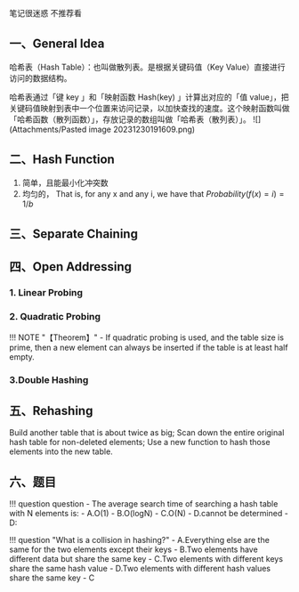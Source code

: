 笔记很迷惑 不推荐看
## 一、General Idea
哈希表（Hash Table）：也叫做散列表。是根据关键码值（Key Value）直接进行访问的数据结构。

哈希表通过「键 key 」和「映射函数 Hash(key) 」计算出对应的「值 value」，把关键码值映射到表中一个位置来访问记录，以加快查找的速度。这个映射函数叫做「哈希函数（散列函数）」，存放记录的数组叫做「哈希表（散列表）」。
![](Attachments/Pasted image 20231230191609.png)
## 二、Hash Function
1. 简单，且能最小化冲突数
2. 均匀的， That is, for any x and any i, we have that $Probability(f(x)=i)=1/b$
## 三、Separate Chaining
## 四、Open Addressing
### 1. Linear Probing
### 2. Quadratic Probing

!!! NOTE "【Theorem】"
    - If quadratic probing is used, and the table size is prime, then a new element can always be inserted if the table is at least half empty.
### 3.Double Hashing
## 五、Rehashing
Build another table that is about twice as big;
Scan down the entire original hash table for non-deleted elements;
Use a new function to hash those elements into the new table.

## 六、题目
!!! question question 
    - The average search time of searching a hash table with N elements is:
    - A.O(1)
    - B.O(logN)
    - C.O(N)
    - D.cannot be determined
    - D:

!!! question "What is a collision in hashing?"
    - A.Everything else are the same for the two elements except their keys
    - B.Two elements have different data but share the same key
    - C.Two elements with different keys share the same hash value
    - D.Two elements with different hash values share the same key
    - C
 

